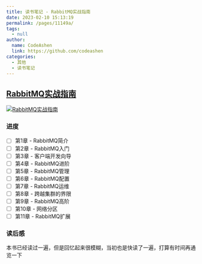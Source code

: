 ```yaml
---
title: 读书笔记 - RabbitMQ实战指南
date: 2023-02-10 15:13:19
permalink: /pages/11149a/
tags: 
  - null
author: 
  name: CodeAshen
  link: https://github.com/codeashen
categories: 
  - 其他
  - 读书笔记
---
```

## [RabbitMQ实战指南](https://book.douban.com/subject/27591386/)

[![RabbitMQ实战指南](https://img3.doubanio.com/view/subject/l/public/s29620621.jpg)](https://book.douban.com/subject/27591386/)

### 进度

- [ ] 第1章 - RabbitMQ简介
- [ ] 第2章 - RabbitMQ入门
- [ ] 第3章 - 客户端开发向导
- [ ] 第4章 - RabbitMQ进阶
- [ ] 第5章 - RabbitMQ管理
- [ ] 第6章 - RabbitMQ配置
- [ ] 第7章 - RabbitMQ运维
- [ ] 第8章 - 跨越集群的界限
- [ ] 第9章 - RabbitMQ高阶
- [ ] 第10章 - 网络分区
- [ ] 第11章 - RabbitMQ扩展

### 读后感

本书已经读过一遍，但是回忆起来很模糊，当初也是快读了一遍，打算有时间再通览一下
